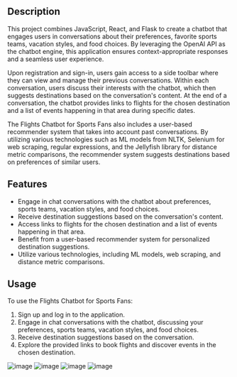 
## Description
This project combines JavaScript, React, and Flask to create a chatbot that engages users in conversations about their preferences, favorite sports teams, vacation styles, and food choices. By leveraging the OpenAI API as the chatbot engine, this application ensures context-appropriate responses and a seamless user experience.

Upon registration and sign-in, users gain access to a side toolbar where they can view and manage their previous conversations. Within each conversation, users discuss their interests with the chatbot, which then suggests destinations based on the conversation's content. At the end of a conversation, the chatbot provides links to flights for the chosen destination and a list of events happening in that area during specific dates.

The Flights Chatbot for Sports Fans also includes a user-based recommender system that takes into account past conversations. By utilizing various technologies such as ML models from NLTK, Selenium for web scraping, regular expressions, and the Jellyfish library for distance metric comparisons, the recommender system suggests destinations based on preferences of similar users.
## Features
- Engage in chat conversations with the chatbot about preferences, sports teams, vacation styles, and food choices.
- Receive destination suggestions based on the conversation's content.
- Access links to flights for the chosen destination and a list of events happening in that area.
- Benefit from a user-based recommender system for personalized destination suggestions.
- Utilize various technologies, including ML models, web scraping, and distance metric comparisons.
## Usage
To use the Flights Chatbot for Sports Fans:

1. Sign up and log in to the application.
2. Engage in chat conversations with the chatbot, discussing your preferences, sports teams, vacation styles, and food choices.
3. Receive destination suggestions based on the conversation.
4. Explore the provided links to book flights and discover events in the chosen destination.

![image](https://github.com/ohadMarmor/flight_bot/assets/92535416/824942dd-5d10-487a-bd96-d87c98f9c1dd)
![image](https://github.com/ohadMarmor/flight_bot/assets/92535416/17e0356a-91dd-48c1-bcec-42c35cf3ba99)
![image](https://github.com/ohadMarmor/flight_bot/assets/92535416/a6707cf2-76a7-4276-9ff4-a757965ee317)
![image](https://github.com/ohadMarmor/flight_bot/assets/92535416/13ad9395-6fc5-4a3b-9606-a6079821e937)

